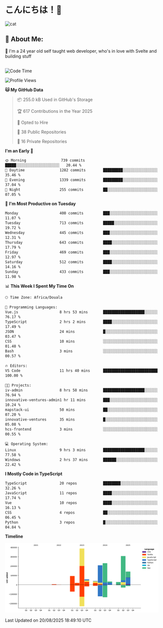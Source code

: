 

# こんにちは！🙂  
![cat](https://github.com/michaelnji/michaelnji/assets/73862378/606e99e9-2c18-4853-8722-991e4af8eae6)

## 💫 About Me:
🙂 I'm a 24 year old self taught web developer, who's in love with Svelte and building stuff <br><br>

<!--START_SECTION:waka-->
![Code Time](http://img.shields.io/badge/Code%20Time-1%2C304%20hrs%2057%20mins-blue)

![Profile Views](http://img.shields.io/badge/Profile%20Views-0-blue)

**🐱 My GitHub Data** 

> 📦 255.0 kB Used in GitHub's Storage 
 > 
> 🏆 617 Contributions in the Year 2025
 > 
> 💼 Opted to Hire
 > 
> 📜 38 Public Repositories 
 > 
> 🔑 16 Private Repositories 
 > 
**I'm an Early 🐤** 

```text
🌞 Morning                739 commits         █████░░░░░░░░░░░░░░░░░░░░   20.44 % 
🌆 Daytime                1282 commits        █████████░░░░░░░░░░░░░░░░   35.46 % 
🌃 Evening                1339 commits        █████████░░░░░░░░░░░░░░░░   37.04 % 
🌙 Night                  255 commits         ██░░░░░░░░░░░░░░░░░░░░░░░   07.05 % 
```
📅 **I'm Most Productive on Tuesday** 

```text
Monday                   400 commits         ███░░░░░░░░░░░░░░░░░░░░░░   11.07 % 
Tuesday                  713 commits         █████░░░░░░░░░░░░░░░░░░░░   19.72 % 
Wednesday                445 commits         ███░░░░░░░░░░░░░░░░░░░░░░   12.31 % 
Thursday                 643 commits         ████░░░░░░░░░░░░░░░░░░░░░   17.79 % 
Friday                   469 commits         ███░░░░░░░░░░░░░░░░░░░░░░   12.97 % 
Saturday                 512 commits         ████░░░░░░░░░░░░░░░░░░░░░   14.16 % 
Sunday                   433 commits         ███░░░░░░░░░░░░░░░░░░░░░░   11.98 % 
```


📊 **This Week I Spent My Time On** 

```text
🕑︎ Time Zone: Africa/Douala

💬 Programming Languages: 
Vue.js                   8 hrs 53 mins       ███████████████████░░░░░░   76.17 % 
TypeScript               2 hrs 2 mins        ████░░░░░░░░░░░░░░░░░░░░░   17.49 % 
JSON                     24 mins             █░░░░░░░░░░░░░░░░░░░░░░░░   03.47 % 
CSS                      10 mins             ░░░░░░░░░░░░░░░░░░░░░░░░░   01.48 % 
Bash                     3 mins              ░░░░░░░░░░░░░░░░░░░░░░░░░   00.57 % 

🔥 Editors: 
VS Code                  11 hrs 40 mins      █████████████████████████   100.00 % 

🐱‍💻 Projects: 
iv-admin                 8 hrs 58 mins       ███████████████████░░░░░░   76.94 % 
innovative-ventures-admin1 hr 11 mins        ███░░░░░░░░░░░░░░░░░░░░░░   10.24 % 
mapstack-ui              50 mins             ██░░░░░░░░░░░░░░░░░░░░░░░   07.20 % 
innovative-ventures      35 mins             █░░░░░░░░░░░░░░░░░░░░░░░░   05.08 % 
hcs-frontend             3 mins              ░░░░░░░░░░░░░░░░░░░░░░░░░   00.55 % 

💻 Operating System: 
Linux                    9 hrs 3 mins        ███████████████████░░░░░░   77.58 % 
Windows                  2 hrs 37 mins       ██████░░░░░░░░░░░░░░░░░░░   22.42 % 
```

**I Mostly Code in TypeScript** 

```text
TypeScript               20 repos            ████████░░░░░░░░░░░░░░░░░   32.26 % 
JavaScript               11 repos            ████░░░░░░░░░░░░░░░░░░░░░   17.74 % 
Vue                      10 repos            ████░░░░░░░░░░░░░░░░░░░░░   16.13 % 
CSS                      4 repos             ██░░░░░░░░░░░░░░░░░░░░░░░   06.45 % 
Python                   3 repos             █░░░░░░░░░░░░░░░░░░░░░░░░   04.84 % 
```



**Timeline**

![Lines of Code chart](https://raw.githubusercontent.com/michaelnji/michaelnji/main/assets/bar_graph.png)


 Last Updated on 20/08/2025 18:49:10 UTC
<!--END_SECTION:waka-->
